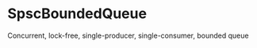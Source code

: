 SpscBoundedQueue
================

Concurrent, lock-free, single-producer, single-consumer, bounded queue 
